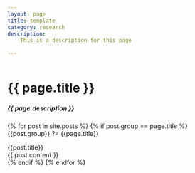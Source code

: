 ```yaml
---
layout: page
title: template
category: research
description: 
    This is a description for this page

---
```


<div class="post">

  <div style="overflow: hidden;">
  <h1 class="post-title">{{ page.title }}</h1>
  <h5 class="post-description">{{ page.description }}</h5>
  
  {% for post in site.posts %}
    {% if post.group == page.title %}
      {{post.group}} ?= {{page.title}}
      <div>
        {{post.title}}
      </div>
      <div>
        {{ post.content }}
      </div>
    {% endif %}
  {% endfor %}

  </div>
</div>